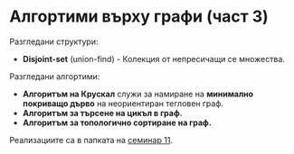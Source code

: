 
# Алгортими върху графи (част 3)
Разгледани структури:

 - **Disjoint-set** (union-find) -  Колекция от непресичащи се множества.

Разгледани алгортими:

 - **Алгоритъм на Крускал** служи за намиране на **минимално покриващо дърво** на неориентиран тегловен граф.
 - **Алгоритъм за търсене на цикъл в граф.**
 -  **Алгоритъм за топологично сортиране на граф.**

Реализациите са в папката на [семинар 11](https://github.com/Angeld55/Data_structures_and_algorithms_FMI_2020-2021/tree/main/Sem.%2011).

